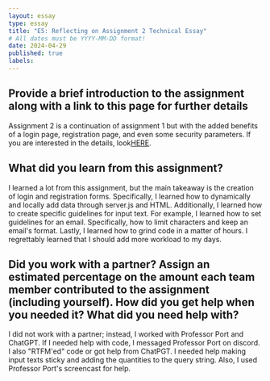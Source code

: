```yaml
---
layout: essay
type: essay
title: "E5: Reflecting on Assignment 2 Technical Essay"
# All dates must be YYYY-MM-DD format!
date: 2024-04-29
published: true
labels:
---
```



## Provide a brief introduction to the assignment along with a link to this page for further details

 Assignment 2 is a continuation of assignment 1 but with the added benefits of a login page, registration page, and even some security parameters. If you are interested in the details, look[HERE](https://dport96.github.io/ITM352/morea/150.Assignment2/experience-Assignment2.html).

 ## What did you learn from this assignment?
 
 I learned a lot from this assignment, but the main takeaway is the creation of login and registration forms. Specifically, I learned how to dynamically and locally add data through server.js and HTML. Additionally, I learned how to create specific guidelines for input text. For example, I learned how to set guidelines for an email. Specifically, how to limit characters and keep an email's format. Lastly, I learned how to grind code in a matter of hours. I regrettably learned that I should add more workload to my days. 

## Did you work with a partner? Assign an estimated percentage on the amount each team member contributed to the assignment (including yourself). How did you get help when you needed it? What did you need help with?

I did not work with a partner; instead, I worked with Professor Port and ChatGPT. If I needed help with code, I messaged Professor Port on discord. I also "RTFM'ed" code or got help from ChatPGT. I needed help making input texts sticky and adding the quantities to the query string. Also, I used Professor Port's screencast for help. 



